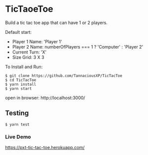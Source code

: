 # TicTaoeToe

Build a tic tac toe app that can have 1 or 2 players.

Default start:

- Player 1 Name: 'Player 1'
- Player 2 Name: numberOfPlayers === 1 ? 'Computer' : 'Player 2'
- Current Turn: 'X'
- Size Grid: 3 X 3

To Install and Run:

```
$ git clone https://github.com/TannaciousXP/TicTacToe
$ cd TicTacToe
$ yarn install
$ yarn start
```
open in browser: http://localhost:3000/

## Testing

```
$ yarn test
```

### Live Demo
https://pxt-tic-tac-toe.herokuapp.com/